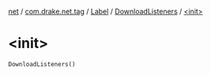 [net](../../../index.md) / [com.drake.net.tag](../../index.md) / [Label](../index.md) / [DownloadListeners](index.md) / [&lt;init&gt;](./-init-.md)

# &lt;init&gt;

`DownloadListeners()`